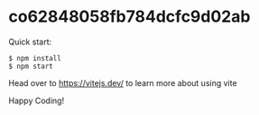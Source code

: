 # co62848058fb784dcfc9d02ab

Quick start:

```
$ npm install
$ npm start
````

Head over to https://vitejs.dev/ to learn more about using vite

Happy Coding!
